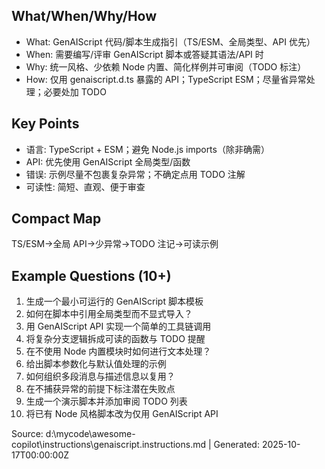 ## What/When/Why/How
- What: GenAIScript 代码/脚本生成指引（TS/ESM、全局类型、API 优先）
- When: 需要编写/评审 GenAIScript 脚本或答疑其语法/API 时
- Why: 统一风格、少依赖 Node 内置、简化样例并可审阅（TODO 标注）
- How: 仅用 genaiscript.d.ts 暴露的 API；TypeScript ESM；尽量省异常处理；必要处加 TODO

## Key Points
- 语言: TypeScript + ESM；避免 Node.js imports（除非确需）
- API: 优先使用 GenAIScript 全局类型/函数
- 错误: 示例尽量不包裹复杂异常；不确定点用 TODO 注解
- 可读性: 简短、直观、便于审查

## Compact Map
TS/ESM→全局 API→少异常→TODO 注记→可读示例

## Example Questions (10+)
1) 生成一个最小可运行的 GenAIScript 脚本模板
2) 如何在脚本中引用全局类型而不显式导入？
3) 用 GenAIScript API 实现一个简单的工具链调用
4) 将复杂分支逻辑拆成可读的函数与 TODO 提醒
5) 在不使用 Node 内置模块时如何进行文本处理？
6) 给出脚本参数化与默认值处理的示例
7) 如何组织多段消息与描述信息以复用？
8) 在不捕获异常的前提下标注潜在失败点
9) 生成一个演示脚本并添加审阅 TODO 列表
10) 将已有 Node 风格脚本改为仅用 GenAIScript API

Source: d:\mycode\awesome-copilot\instructions\genaiscript.instructions.md | Generated: 2025-10-17T00:00:00Z
